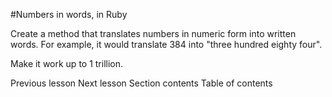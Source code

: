 #Numbers in words, in Ruby

Create a method that translates numbers in numeric form into written words. For example, it would translate 384 into "three hundred eighty four".

Make it work up to 1 trillion.

Previous lesson
Next lesson
Section contents
Table of contents
